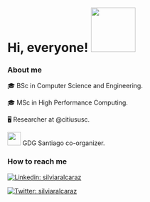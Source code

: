 <h1> Hi, everyone! <img src="https://media.giphy.com/media/VOPK1BqsMEJRS/giphy.gif" width="100"></h1>

<h3>About me</h3>

🎓 BSc in Computer Science and Engineering.

🎓 MSc in High Performance Computing.

🖥 Researcher at @citiususc.

<img src=https://emojis.slackmojis.com/emojis/images/1563874283/6032/gdg.png?1563874283 width="30"> GDG Santiago co-organizer.

<h3>How to reach me</h3>

[![Linkedin: silviaralcaraz](https://img.shields.io/badge/linkedin-silviaralcaraz-blue?style=flat-square&logo=Linkedin&logoColor=white&link=https://www.linkedin.com/in/silviaralcaraz/)](https://www.linkedin.com/in/silviaralcaraz/)

[![Twitter: silviaralcaraz](https://img.shields.io/twitter/url?label=silviaralcaraz&style=social&url=https%3A%2F%2Fwww.twitter.com%2Fsilviaralcaraz)](https://twitter.com/silviaralcaraz)
